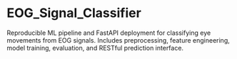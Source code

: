 # EOG_Signal_Classifier
Reproducible ML pipeline and FastAPI deployment for classifying eye movements from EOG signals. Includes preprocessing, feature engineering, model training, evaluation, and RESTful prediction interface.
